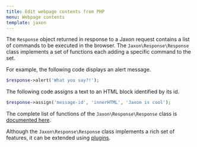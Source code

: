 ```yaml
---
title: Edit webpage contents from PHP
menu: Webpage contents
template: jaxon
---
```


The `Response` object returned in response to a Jaxon request contains a list of commands to be executed in the browser.
The `Jaxon\Response\Response` class implements a set of functions each adding a specific command to the set.

For example, the following code displays an alert message.
```php
$response->alert('What you say?!');
``` 

The following code assigns a text to an HTML block identified by its id.
```php
$response->assign('message-id', 'innerHTML', 'Jaxon is cool');
``` 

The complete list of functions of the `Jaxon\Response\Response` class is [documented here](/api/Jaxon/Plugin/Response.html).

Although the `Jaxon\Response\Response` class implements a rich set of features, it can be extended using [plugins](../../plugins/response).
